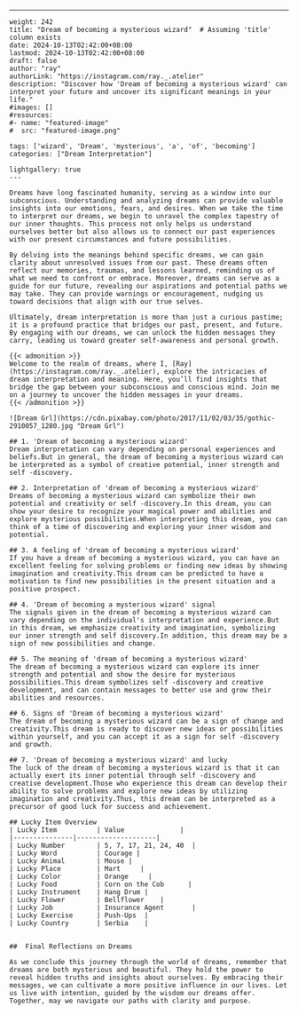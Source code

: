 ---
    weight: 242
    title: "Dream of becoming a mysterious wizard"  # Assuming 'title' column exists
    date: 2024-10-13T02:42:00+08:00
    lastmod: 2024-10-13T02:42:00+08:00
    draft: false
    author: "ray"
    authorLink: "https://instagram.com/ray._.atelier"
    description: "Discover how 'Dream of becoming a mysterious wizard' can interpret your future and uncover its significant meanings in your life."
    #images: []
    #resources:
    #- name: "featured-image"
    #  src: "featured-image.png"
    
    tags: ['wizard', 'Dream', 'mysterious', 'a', 'of', 'becoming']
    categories: ["Dream Interpretation"]
    
    lightgallery: true
    ---
    
    Dreams have long fascinated humanity, serving as a window into our subconscious. Understanding and analyzing dreams can provide valuable insights into our emotions, fears, and desires. When we take the time to interpret our dreams, we begin to unravel the complex tapestry of our inner thoughts. This process not only helps us understand ourselves better but also allows us to connect our past experiences with our present circumstances and future possibilities.
    
    By delving into the meanings behind specific dreams, we can gain clarity about unresolved issues from our past. These dreams often reflect our memories, traumas, and lessons learned, reminding us of what we need to confront or embrace. Moreover, dreams can serve as a guide for our future, revealing our aspirations and potential paths we may take. They can provide warnings or encouragement, nudging us toward decisions that align with our true selves.
    
    Ultimately, dream interpretation is more than just a curious pastime; it is a profound practice that bridges our past, present, and future. By engaging with our dreams, we can unlock the hidden messages they carry, leading us toward greater self-awareness and personal growth.
    
    {{< admonition >}}
    Welcome to the realm of dreams, where I, [Ray](https://instagram.com/ray._.atelier), explore the intricacies of dream interpretation and meaning. Here, you’ll find insights that bridge the gap between your subconscious and conscious mind. Join me on a journey to uncover the hidden messages in your dreams.
    {{< /admonition >}}
    
    ![Dream Grl](https://cdn.pixabay.com/photo/2017/11/02/03/35/gothic-2910057_1280.jpg "Dream Grl")
    
    ## 1. 'Dream of becoming a mysterious wizard'
    Dream interpretation can vary depending on personal experiences and beliefs.But in general, the dream of becoming a mysterious wizard can be interpreted as a symbol of creative potential, inner strength and self -discovery.
    
    ## 2. Interpretation of 'dream of becoming a mysterious wizard'
    Dreams of becoming a mysterious wizard can symbolize their own potential and creativity or self -discovery.In this dream, you can show your desire to recognize your magical power and abilities and explore mysterious possibilities.When interpreting this dream, you can think of a time of discovering and exploring your inner wisdom and potential.
    
    ## 3. A feeling of 'dream of becoming a mysterious wizard'
    If you have a dream of becoming a mysterious wizard, you can have an excellent feeling for solving problems or finding new ideas by showing imagination and creativity.This dream can be predicted to have a motivation to find new possibilities in the present situation and a positive prospect.
    
    ## 4. 'Dream of becoming a mysterious wizard' signal
    The signals given in the dream of becoming a mysterious wizard can vary depending on the individual's interpretation and experience.But in this dream, we emphasize creativity and imagination, symbolizing our inner strength and self discovery.In addition, this dream may be a sign of new possibilities and change.
    
    ## 5. The meaning of 'dream of becoming a mysterious wizard'
    The dream of becoming a mysterious wizard can explore its inner strength and potential and show the desire for mysterious possibilities.This dream symbolizes self -discovery and creative development, and can contain messages to better use and grow their abilities and resources.
    
    ## 6. Signs of 'Dream of becoming a mysterious wizard'
    The dream of becoming a mysterious wizard can be a sign of change and creativity.This dream is ready to discover new ideas or possibilities within yourself, and you can accept it as a sign for self -discovery and growth.
    
    ## 7. 'Dream of becoming a mysterious wizard' and lucky
    The luck of the dream of becoming a mysterious wizard is that it can actually exert its inner potential through self -discovery and creative development.Those who experience this dream can develop their ability to solve problems and explore new ideas by utilizing imagination and creativity.Thus, this dream can be interpreted as a precursor of good luck for success and achievement.
    
    ## Lucky Item Overview
    | Lucky Item          | Value              |
    |---------------|--------------------|
    | Lucky Number        | 5, 7, 17, 21, 24, 40  |
    | Lucky Word          | Courage |
    | Lucky Animal        | Mouse |
    | Lucky Place         | Mart     |
    | Lucky Color         | Orange     |
    | Lucky Food          | Corn on the Cob      |
    | Lucky Instrument    | Hang Drum |
    | Lucky Flower        | Bellflower    |
    | Lucky Job           | Insurance Agent       |
    | Lucky Exercise      | Push-Ups  |
    | Lucky Country       | Serbia    |
    
    
    ##  Final Reflections on Dreams
    
    As we conclude this journey through the world of dreams, remember that dreams are both mysterious and beautiful. They hold the power to reveal hidden truths and insights about ourselves. By embracing their messages, we can cultivate a more positive influence in our lives. Let us live with intention, guided by the wisdom our dreams offer. Together, may we navigate our paths with clarity and purpose.
    